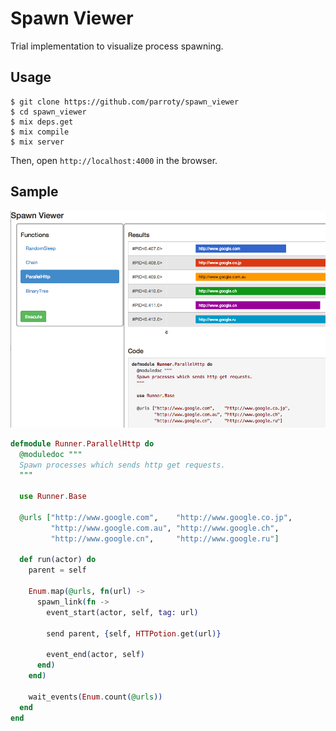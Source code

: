 # Spawn Viewer

Trial implementation to visualize process spawning.

## Usage

```shell
$ git clone https://github.com/parroty/spawn_viewer
$ cd spawn_viewer
$ mix deps.get
$ mix compile
$ mix server
```

Then, open `http://localhost:4000` in the browser.

## Sample

![htmlimage](https://raw.githubusercontent.com/parroty/spawn_viewer/ead4bdcceb8efc8f36b5cb5750bc7d1cc8a58649/image/spawn_viewer.png?w=600&h450)

```Elixir
defmodule Runner.ParallelHttp do
  @moduledoc """
  Spawn processes which sends http get requests.
  """

  use Runner.Base

  @urls ["http://www.google.com",    "http://www.google.co.jp",
         "http://www.google.com.au", "http://www.google.ch",
         "http://www.google.cn",     "http://www.google.ru"]

  def run(actor) do
    parent = self

    Enum.map(@urls, fn(url) ->
      spawn_link(fn ->
        event_start(actor, self, tag: url)

        send parent, {self, HTTPotion.get(url)}

        event_end(actor, self)
      end)
    end)

    wait_events(Enum.count(@urls))
  end
end
```
